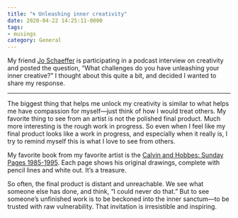 ```yaml
---
title: "🌀 Unleashing inner creativity"
date: 2020-04-22 14:25:11-0000
tags:
- musings
category: General
---
```


My friend [Jo Schaeffer](https://www.linkedin.com/in/joschaeffercrabb/) is participating in a podcast interview on creativity and posted the question, “What challenges do you have unleashing your inner creative?” I thought about this quite a bit, and decided I wanted to share my response.

***

The biggest thing that helps me unlock my creativity is similar to what helps me have compassion for myself—just think of how I would treat others. My favorite thing to see from an artist is not the polished final product. Much more interesting is the rough work in progress. So even when I feel like my final product looks like a work in progress, and especially when it really is, I try to remind myself this is what I love to see from others.

My favorite book from my favorite artist is the [Calvin and Hobbes: Sunday Pages 1985-1995](https://www.goodreads.com/book/show/24820.Calvin_and_Hobbes). Each page shows his original drawings, complete with pencil lines and white out. It’s a treasure.

So often, the final product is distant and unreachable. We see what someone else has done, and think, “I could never do that.” But to see someone’s unfinished work is to be beckoned into the inner sanctum—to be trusted with raw vulnerability. That invitation is irresistible and inspiring.